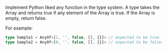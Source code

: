 Implement Python liked any function in the type system. A type takes the Array and returns true if any element of the Array is true. If the Array is empty, return false.

For example:

```ts
type Sample1 = AnyOf<[1, '', false, [], {}]> // expected to be true.
type Sample2 = AnyOf<[0, '', false, [], {}]> // expected to be false.
